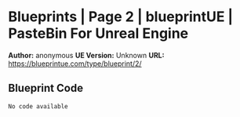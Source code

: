 # Blueprints | Page 2 | blueprintUE | PasteBin For Unreal Engine

**Author:** anonymous
**UE Version:** Unknown
**URL:** https://blueprintue.com/type/blueprint/2/

## Blueprint Code
```ue4
No code available
```
